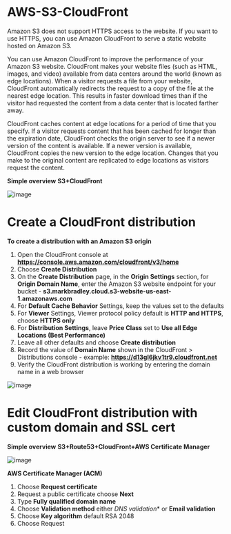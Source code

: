 # AWS-S3-CloudFront

Amazon S3 does not support HTTPS access to the website. If you want to use HTTPS, you can use Amazon CloudFront to serve a static website hosted on Amazon S3.

You can use Amazon CloudFront to improve the performance of your Amazon S3 website. CloudFront makes your website files (such as HTML, images, and video) available from data centers around the world (known as edge locations). When a visitor requests a file from your website, CloudFront automatically redirects the request to a copy of the file at the nearest edge location. This results in faster download times than if the visitor had requested the content from a data center that is located farther away.

CloudFront caches content at edge locations for a period of time that you specify. If a visitor requests content that has been cached for longer than the expiration date, CloudFront checks the origin server to see if a newer version of the content is available. If a newer version is available, CloudFront copies the new version to the edge location. Changes that you make to the original content are replicated to edge locations as visitors request the content.

**Simple overview** **S3+CloudFront**

![image](https://user-images.githubusercontent.com/91480603/211872481-23ed081b-d44d-4180-b964-1a15bad6dcd7.png)

# Create a CloudFront distribution

**To create a distribution with an Amazon S3 origin**

1. Open the CloudFront console at **https://console.aws.amazon.com/cloudfront/v3/home**
2. Choose **Create Distribution**
3. On the **Create Distribution** page, in the **Origin Settings** section, for **Origin Domain Name**, enter the Amazon S3 website endpoint for your bucket - **s3.markbradley.cloud.s3-website-us-east-1.amazonaws.com**
4. For **Default Cache Behavior** Settings, keep the values set to the defaults
5. For **Viewer** Settings, Viewer protocol policy default is **HTTP and HTTPS**, choose **HTTPS only**
6. For **Distribution Settings**, leave **Price Class** set to **Use all Edge Locations (Best Performance)**
7. Leave all other defaults and choose **Create distribution**
8. Record the value of **Domain Name** shown in the CloudFront > Distributions console - example: **https://d13gl6jkv1tr9.cloudfront.net**
9. Verify the CloudFront distribution is working by entering the domain name in a web browser

![image](https://user-images.githubusercontent.com/91480603/211874671-0a8b77c4-9d46-497c-8828-209465c67f5c.png)

# Edit CloudFront distribution with custom domain and SSL cert

**Simple overview** **S3+Route53+CloudFront+AWS Certificate Manager**

![image](https://user-images.githubusercontent.com/91480603/211873795-5b9d8b76-024d-405f-b497-61f210f499cd.png)

**AWS Certificate Manager (ACM)**

1. Choose **Request certificate**
2. Request a public certificate choose **Next**
3. Type **Fully qualified domain name**
4. Choose **Validation method** either *DNS validation** or **Email validation**
5. Choose **Key algorithm** default RSA 2048
6. Choose Request

